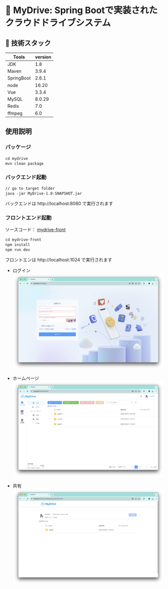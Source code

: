 # :floppy_disk: MyDrive: Spring Bootで実装されたクラウドドライブシステム


## :wrench: 技術スタック
| Tools      | version |
| ---------- | ------- |
| JDK        | 1.8     |
| Maven      | 3.9.4   |
| SpringBoot | 2.6.1   |
| node       | 16.20   |
| Vue        | 3.3.4   |
| MySQL      | 8.0.29  |
| Redis      | 7.0     |
| ffmpeg     | 6.0     |

## 使用説明
### パッケージ
```
cd mydrive
mvn clean package
```
### バックエンド起動
```
// go to target folder
java -jar MyDrive-1.0-SNAPSHOT.jar
```
バックエンドは http://localhost:8080 で実行されます

### フロントエンド起動
ソースコード： [mydrive-front](https://github.com/imelolee/mydrive-front) 
```
cd mydrive-front
npm install
npm run dev
```
フロントエンは http://localhost:1024 で実行されます
  
- ログイン
![](./documents/img/login.png)

- ホームページ
![](./documents/img/index.png)

- 共有
![](./documents/img/share.png)